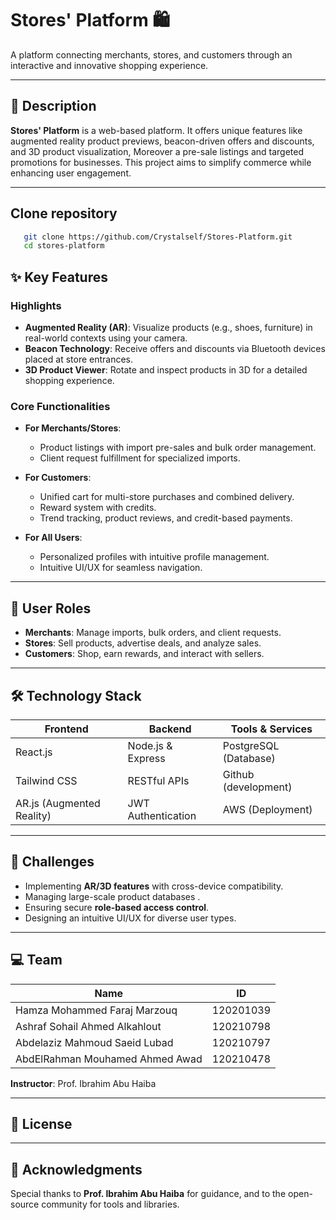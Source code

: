 # Stores' Platform 🛍️

A platform connecting merchants, stores, and customers through an interactive and innovative shopping experience.

---

## 📖 Description
**Stores' Platform** is a web-based platform. It offers unique features like augmented reality product previews, beacon-driven offers and discounts, and 3D product visualization, Moreover a pre-sale listings and targeted promotions for businesses. This project aims to simplify commerce while enhancing user engagement.

---

## Clone repository

   ```bash
      git clone https://github.com/Crystalself/Stores-Platform.git
      cd stores-platform
   ```

## ✨ Key Features
### Highlights
- **Augmented Reality (AR)**: Visualize products (e.g., shoes, furniture) in real-world contexts using your camera.
- **Beacon Technology**: Receive offers and discounts via Bluetooth devices placed at store entrances.
- **3D Product Viewer**: Rotate and inspect products in 3D for a detailed shopping experience.

### Core Functionalities
- **For Merchants/Stores**:
    - Product listings with import pre-sales and bulk order management.
    - Client request fulfillment for specialized imports.

- **For Customers**:
    - Unified cart for multi-store purchases and combined delivery.
    - Reward system with credits.
    - Trend tracking, product reviews, and credit-based payments.

- **For All Users**:
    - Personalized profiles with intuitive profile management.
    - Intuitive UI/UX for seamless navigation.

---

## 👥 User Roles
- **Merchants**: Manage imports, bulk orders, and client requests.
- **Stores**: Sell products, advertise deals, and analyze sales.
- **Customers**: Shop, earn rewards, and interact with sellers.

---

## 🛠️ Technology Stack
| **Frontend**       | **Backend**         | **Tools & Services**  |
|---------------------|---------------------|-----------------------|
| React.js           | Node.js & Express   | PostgreSQL (Database) |
| Tailwind CSS       | RESTful APIs        | Github (development)  |
|  AR.js (Augmented Reality)   | JWT Authentication  | AWS (Deployment)      |


---

## 🚧 Challenges
- Implementing **AR/3D features** with cross-device compatibility.
- Managing large-scale product databases .
- Ensuring secure **role-based access control**.
- Designing an intuitive UI/UX for diverse user types.

---

## 💻 Team
| Name                          | ID         |
|-------------------------------|------------|
| Hamza Mohammed Faraj Marzouq  | 120201039  |
| Ashraf Sohail Ahmed Alkahlout | 120210798  |
| Abdelaziz Mahmoud Saeid Lubad | 120210797  |
| AbdElRahman Mouhamed Ahmed Awad | 120210478 |

**Instructor**: Prof. Ibrahim Abu Haiba

---

## 📄 License

---

## 🙏 Acknowledgments
Special thanks to **Prof. Ibrahim Abu Haiba** for guidance, and to the open-source community for tools and libraries.